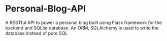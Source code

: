 # Personal-Blog-API
A RESTful API to power a personal blog built using Flask framework for the backend and SQLite database. An ORM, SQLAlchemy is used to write the database instead of pure SQL
